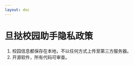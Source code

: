 ```yaml
---
layout: doc
---
```


<!-- # 旦夕隐私政策

旦夕App是一个面向复旦大学学生的第三方集成式校园服务平台，由旦夕 App 前端、复旦大学 UIS、FDU Hole 树洞平台构成。旦夕隐私政策由这三个部分的隐私政策构成。

## 旦夕 App 前端

旦夕 App 前端将您的数据存储在本地，不会上传至任何服务器。在任何情况下，您通过UIS账号查询到的信息（例如您的校园卡消费和成绩信息）都不会离开您的设备，开发团队和第三方均不可能获得这些信息。  

## 复旦大学 UIS

您的隐私数据由复旦大学采集，旦夕 App 仅在经过您的允许后读取有限数据。相关政策请访问[复旦大学官网](https://www.fudan.edu.cn)了解。本 App 系第三方作品，与复旦大学无关。

## FDUHole 树洞平台

旦夕提供对于匿名论坛 FDUHole 的访问。您的隐私数据由 FDUHole 按照[FDUHole 隐私政策](https://www.fduhole.com/#/licence)采集并使用。如果您不使用 FDU Hole 服务，则旦夕不会采集您的隐私数据。 -->

# 旦挞校园助手隐私政策

1. 校园信息都保存在本地，不以任何方式上传至第三方服务器。
2. 开源软件，所有代码可审查。

